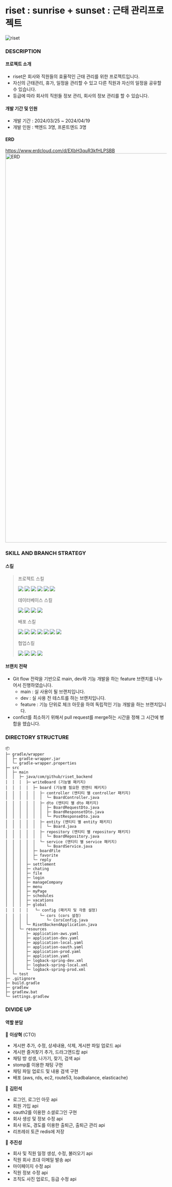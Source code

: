# riset : sunrise + sunset : 근태 관리프로젝트
![riset](https://github.com/hyeok96/lotto-program/assets/86933513/17049543-6226-4be1-aea5-223f7d7dac1b)

### DESCRIPTION
#### 프로젝트 소개
- riset은 회사와 직원들의 효율적인 근태 관리를 위한 프로젝트입니다.
- 자신의 근태관리, 휴가, 일정을 관리할 수 있고 다른 직원과 자신의 일정을 공유할 수 있습니다.
- 등급에 따라 회사의 직원들 정보 관리, 회사의 정보 관리를 할 수 있습니다.

#### 개발 기간 및 인원
- 개발 기간 : 2024/03/25 ~ 2024/04/19
- 개발 인원 : 백엔드 3명, 프론트엔드 3명

#### ERD
https://www.erdcloud.com/d/EXbH3quR3kfHLPSBB
<img width="1213" alt="ERD" src="https://github.com/rise-set-riset/riset_backend/assets/86933513/52824d5d-0cad-4096-8915-49c82637b684">


### SKILL AND BRANCH STRATEGY
#### 스킬
> 프로젝트 스킬
>
> <img src="https://img.shields.io/badge/java-007396?style=for-the-badge&logo=OpenJDK&logoColor=white">
> <img src="https://img.shields.io/badge/SpringBoot-6DB33F?style=for-the-badge&logo=SpringBoot&logoColor=white">
> <img src="https://img.shields.io/badge/springsecurity-6DB33F?style=for-the-badge&logo=springsecurity&logoColor=white">
> <img src="https://img.shields.io/badge/Hibernate-59666C?style=for-the-badge&logo=Hibernate&logoColor=white">
> <img src="https://img.shields.io/badge/Jpa-59666C?style=for-the-badge&logo=spring&logoColor=white">
> <img src="https://img.shields.io/badge/auth0-EB5424?style=for-the-badge&logo=auth0&logoColor=white">
>
> 데이터베이스 스킬
>
> <img src="https://img.shields.io/badge/mariaDB-003545?style=for-the-badge&logo=mariaDB&logoColor=white"> 
> <img src="https://img.shields.io/badge/MySQL-4479A1?style=for-the-badge&logo=MySQL&logoColor=white">
> <img src="https://img.shields.io/badge/mongoDB-47A248?style=for-the-badge&logo=MongoDB&logoColor=white">
> <img src="https://img.shields.io/badge/Redis-DC382D?style=for-the-badge&logo=Redis&logoColor=white"> 
>
> 배포 스킬
>
> <img src="https://img.shields.io/badge/amazonaws-232F3E?style=for-the-badge&logo=amazonaws&logoColor=white"> 
> <img src="https://img.shields.io/badge/amazonec2-FF9900?style=for-the-badge&logo=amazonec2&logoColor=white">
> <img src="https://img.shields.io/badge/amazonrds-527FFF?style=for-the-badge&logo=amazonrds&logoColor=white">
> <img src="https://img.shields.io/badge/amazons3-569A31?style=for-the-badge&logo=amazons3&logoColor=white">
> <img src="https://img.shields.io/badge/amazonroute53-8C4FFF?style=for-the-badge&logo=amazonroute53&logoColor=white">
> <img src="https://img.shields.io/badge/amazonelasticache-C925D1?style=for-the-badge&logo=amazonelasticache&logoColor=white">
> <img src="https://img.shields.io/badge/awselasticloadbalancing-8C4FFF?style=for-the-badge&logo=awselasticloadbalancing&logoColor=white">
>
> 협업스킬
>
> <img src="https://img.shields.io/badge/git-F05032?style=for-the-badge&logo=git&logoColor=white">
> <img src="https://img.shields.io/badge/github-181717?style=for-the-badge&logo=github&logoColor=white">
> <img src="https://img.shields.io/badge/notion-000000?style=for-the-badge&logo=notion&logoColor=white">
> <img src="https://img.shields.io/badge/discord-5865F2?style=for-the-badge&logo=discord&logoColor=white">

#### 브랜치 전략
- Git flow 전략을 기반으로 main, dev와 기능 개발을 하는 feature 브랜치를 나누어서 진행하였습니다.
  - main : 실 사용이 될 브랜치입니다.
  - dev : 실 사용 전 테스트를 하는 브랜치입니다.
  - feature : 기능 단위로 체크 아웃을 하여 독립적인 기능 개발을 하는 브랜치입니다.
- confict를 최소하기 위해서 pull request를 merge하는 시간을 정해 그 시간에 병합을 헸습니다.

### DIRECTORY STRUCTURE
```
📦
├─ gradle/wrapper
│  ├─ gradle-wrapper.jar
│  └─ gradle-wrapper.properties
├─ src
│  ├─ main
│  │  ├─ java/com/github/riset_backend
│  │  │  ├─ writeBoard (기능별 패키지)
│  │  │  │  ├─ board (기능별 필요한 엔엔티 페키지)
│  │  │  │  │  ├─ controller (엔티티 별 controller 패키지)
│  │  │  │  │  │  └─ BoardController.java
│  │  │  │  │  ├─ dto (엔티티 별 dto 패키지)
│  │  │  │  │  │  ├─ BoardRequestDto.java
│  │  │  │  │  │  ├─ BoardResponsetDto.java
│  │  │  │  │  │  └─ PostResponseDto.java 
│  │  │  │  │  ├─ entity (엔티티 별 entity 패키지)
│  │  │  │  │  │  └─ Board.java 
│  │  │  │  │  ├─ repository (엔티티 별 repository 패키지)
│  │  │  │  │  │  └─ BoardRepository.java
│  │  │  │  │  └─ service (엔티티 별 service 패키지)
│  │  │  │  │     └─ BoardService.java
│  │  │  │  ├─ boardFile
│  │  │  │  ├─ favorite
│  │  │  │  └─ reply
│  │  │  ├─ settlement
│  │  │  ├─ chating
│  │  │  ├─ file
│  │  │  ├─ login
│  │  │  ├─ manageCompany
│  │  │  ├─ menu
│  │  │  ├─ myPage
│  │  │  ├─ schedules
│  │  │  ├─ vacations
│  │  │  ├─ global
│  │  │  │   └─ config (패키지 및 각종 설정)
│  │  │  │     └─ cors (cors 설정)
│  │  │  │        └─ CorsConfig.java
│  │  │  └─ RisetBackendApplication.java
│  │  └─ resources
│  │     ├─ application-aws.yaml
│  │     ├─ application-dev.yaml
│  │     ├─ application-local.yaml
│  │     ├─ application-oauth.yaml
│  │     ├─ application-prod.yaml
│  │     ├─ application.yaml
│  │     ├─ logback-spring-dev.xml
│  │     ├─ logback-spring-local.xml
│  │     └─ logback-spring-prod.xml
│  └─ test
├─ .gitignore
├─ build.gradle
├─ gradlew
├─ gradlew.bat
└─ settings.gradlew
```

### DIVIDE UP
#### 역할 분담
👋 **이상혁** (CTO) 
 - 게시판 추가, 수정, 상세내용, 삭제, 게시판 파일 업로드 api
 - 게시판 즐겨찾기 추가, 드라그앤드랍 api
 - 채팅 방 성생, 나가기, 찾기, 검색 api
 - stomp를 이용한 채팅 구현
 - 채팅 파일 업로드 및 내용 검색 구현
 - 배포 (aws, rds, ec2, route53, loadbalance, elasticache)

👋 **김민석**
 - 로그인, 로그인 아웃 api
 - 회원 가입 api
 - oauth2를 이용한 소셜로그인 구현
 - 회사 생성 및 정보 수정 api
 - 회사 위도, 경도를 이용한 출퇴근, 출퇴근 관리 api
 - 리프레쉬 토큰 redis에 저장

 👋 **주진성**
 - 회사 및 직원 일정 생성, 수정, 불러오기 api
 - 직원 회사 초대 이메일 발송 api
 - 마이페이지 수정 api
 - 직원 정보 수정 api
 - 조직도 사진 업로드, 등급 수정 api
   
